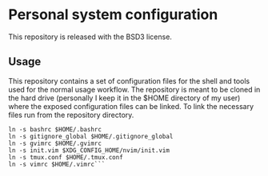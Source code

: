 # Personal system configuration
This repository is released with the BSD3 license.

## Usage
This repository contains a set of configuration files for the shell and tools used for the normal usage workflow. The repository is meant to be cloned in the hard drive (personally I keep it in the $HOME directory of my user) where the exposed configuration files can be linked. To link the necessary files run from the repository directory.

```ln -s vimrc $HOME/.vimrc
ln -s bashrc $HOME/.bashrc
ln -s gitignore_global $HOME/.gitignore_global
ln -s gvimrc $HOME/.gvimrc
ln -s init.vim $XDG_CONFIG_HOME/nvim/init.vim
ln -s tmux.conf $HOME/.tmux.conf
ln -s vimrc $HOME/.vimrc```

